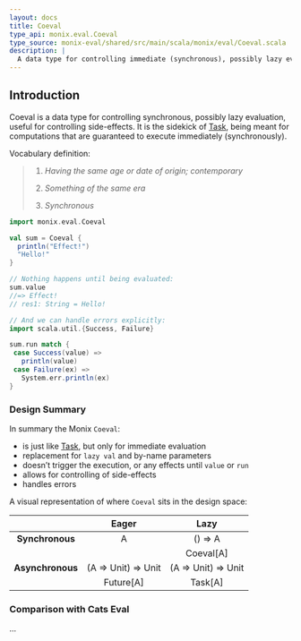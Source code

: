 ```yaml
---
layout: docs
title: Coeval
type_api: monix.eval.Coeval
type_source: monix-eval/shared/src/main/scala/monix/eval/Coeval.scala
description: |
  A data type for controlling immediate (synchronous), possibly lazy evaluation, useful for controlling side-effects, the sidekick of Task.
---
```


## Introduction

Coeval is a data type for controlling synchronous, possibly lazy
evaluation, useful for controlling side-effects. It is the sidekick of
[Task](./task.html), being meant for computations that are guaranteed
to execute immediately (synchronously).

Vocabulary definition:

> 1) *Having the same age or date of origin; contemporary*
> 
> 2) *Something of the same era*
>
> 3) *Synchronous*

```scala
import monix.eval.Coeval

val sum = Coeval { 
  println("Effect!")
  "Hello!"
}

// Nothing happens until being evaluated:
sum.value
//=> Effect!
// res1: String = Hello!

// And we can handle errors explicitly:
import scala.util.{Success, Failure}

sum.run match {
 case Success(value) =>
   println(value)
 case Failure(ex) =>
   System.err.println(ex)
}
```

### Design Summary

In summary the Monix `Coeval`:

- is just like [Task](./task.html), but only for immediate evaluation
- replacement for `lazy val` and by-name parameters
- doesn’t trigger the execution, or any effects until `value` or `run`
- allows for controlling of side-effects
- handles errors
  
A visual representation of where `Coeval` sits in the design space:

|                    |        Eager        |           Lazy           |
|:------------------:|:-------------------:|:------------------------:|
| **Synchronous**    |          A          |          () => A         |
|                    |                     |         Coeval[A]        |
| **Asynchronous**   | (A => Unit) => Unit |    (A => Unit) => Unit   |
|                    |      Future[A]      |          Task[A]         |

### Comparison with Cats Eval

...